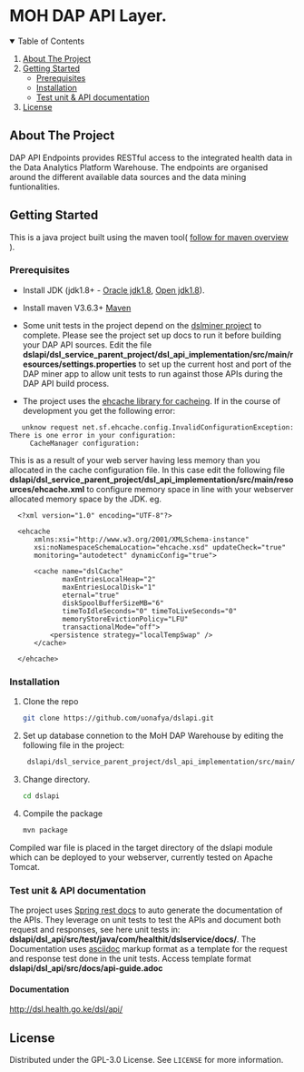 # MOH DAP API Layer.

<!-- TABLE OF CONTENTS -->
<details open="open">
  <summary>Table of Contents</summary>
  <ol>
    <li>
      <a href="#about-the-project">About The Project</a>
    </li>
    <li>
      <a href="#getting-started">Getting Started</a>
      <ul>
        <li><a href="#prerequisites">Prerequisites</a></li>
        <li><a href="#installation">Installation</a></li>
	<li><a href="#installation">Test unit & API documentation</a></li>
      </ul>
    </li>
    <li><a href="#license">License</a></li>
  </ol>
</details>


<!-- ABOUT THE PROJECT -->
## About The Project

DAP API Endpoints provides RESTful access to the integrated health data in the Data Analytics Platform Warehouse. The endpoints are organised around the different available data sources and the data mining funtionalities.


<!-- GETTING STARTED -->
## Getting Started

This is a java project built using the maven tool( [follow for maven overview](https://maven.apache.org/guides/getting-started/maven-in-five-minutes.html) ). 

### Prerequisites

* Install JDK (jdk1.8+  -  [Oracle jdk1.8](https://www.oracle.com/java/technologies/javase/javase-jdk8-downloads.html),  [Open jdk1.8](https://openjdk.java.net/install/)).

* Install maven V3.6.3+ [Maven](https://maven.apache.org/install.html)

* Some unit tests in the project depend on the [dslminer project](https://github.com/uonafya/dslminer) to complete. Please see the project set up docs to run it before building your DAP API sources. Edit the file **dslapi/dsl_service_parent_project/dsl_api_implementation/src/main/resources/settings.properties** to set up the current host and port of the DAP miner app to allow unit tests to run against those APIs during the DAP API build process.

* The project uses the [ehcache library for cacheing](https://www.ehcache.org/). If in the course of development you get the following error:
```
   unknow request net.sf.ehcache.config.InvalidConfigurationException: There is one error in your configuration: 
	 CacheManager configuration: 
```
  This is as a result of your web server having less memory than you allocated in the cache configuration file. In this case edit the following file         **dslapi/dsl_service_parent_project/dsl_api_implementation/src/main/resources/ehcache.xml** to configure memory space in line with your webserver allocated memory  space by the JDK. eg.

```
  <?xml version="1.0" encoding="UTF-8"?>

  <ehcache
      xmlns:xsi="http://www.w3.org/2001/XMLSchema-instance"
      xsi:noNamespaceSchemaLocation="ehcache.xsd" updateCheck="true"
      monitoring="autodetect" dynamicConfig="true">

      <cache name="dslCache"
             maxEntriesLocalHeap="2"
             maxEntriesLocalDisk="1"
             eternal="true"
             diskSpoolBufferSizeMB="6"
             timeToIdleSeconds="0" timeToLiveSeconds="0"
             memoryStoreEvictionPolicy="LFU"
             transactionalMode="off">
          <persistence strategy="localTempSwap" />
      </cache>

  </ehcache>
```

### Installation

1. Clone the repo
   ```sh
   git clone https://github.com/uonafya/dslapi.git
   ```
2. Set up database connetion to the MoH DAP Warehouse by editing the following file in the project:
   ```sh
    dslapi/dsl_service_parent_project/dsl_api_implementation/src/main/resources/database.properties 
   ```
4. Change directory.
   ```sh
   cd dslapi
   ```
3. Compile the package
   ```sh
   mvn package
   ```
Compiled war file is placed in the target directory of the dslapi module which can be deployed to your webserver, currently tested on Apache Tomcat.   

### Test unit & API documentation

The project uses [Spring rest docs](https://spring.io/projects/spring-restdocs) to auto generate the documentation of the APIs. They leverage on unit tests to test the APIs and document both request and responses, see here unit tests in: **dslapi/dsl_api/src/test/java/com/healthit/dslservice/docs/**. The Documentation uses [asciidoc](https://asciidoctor.org/) markup format as a template for the request and response test done in the unit tests. Access template format **dslapi/dsl_api/src/docs/api-guide.adoc**

#### Documentation
http://dsl.health.go.ke/dsl/api/

<!-- LICENSE -->
## License

Distributed under the GPL-3.0 License. See `LICENSE` for more information.
